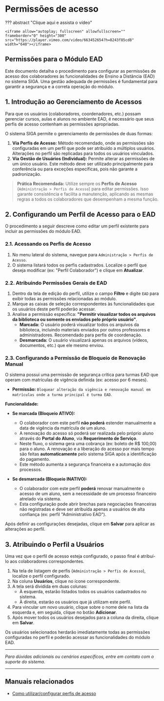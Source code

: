# Permissões de acesso

??? abstract "Clique aqui e assista o vídeo"

    <iframe allow="autoplay; fullscreen" allowfullscreen="" frameborder="0" height="300" src="https://player.vimeo.com/video/663452654?h=8243f85cd8" width="640"></iframe>

## **Permissões para o Módulo EAD**

Este documento detalha o procedimento para configurar as permissões de acesso dos colaboradores às funcionalidades de Ensino a Distância (EAD) no sistema SIGA. Uma gestão adequada de permissões é fundamental para garantir a segurança e a correta operação do módulo.

## **1. Introdução ao Gerenciamento de Acessos**

Para que os usuários (colaboradores, coordenadores, etc.) possam gerenciar cursos, aulas e alunos no ambiente EAD, é necessário que seus perfis de acesso contenham as permissões apropriadas.

O sistema SIGA permite o gerenciamento de permissões de duas formas:

1.  **Via Perfis de Acesso:** Método recomendado, onde as permissões são configuradas em um perfil que pode ser atribuído a múltiplos usuários. Alterações no perfil são replicadas para todos os usuários vinculados.
2.  **Via Gestão de Usuários (Individual):** Permite alterar as permissões de um único usuário. Este método deve ser utilizado principalmente para conferência ou para exceções específicas, pois não garante a padronização.

> **Prática Recomendada:** Utilize sempre os **Perfis de Acesso** (`Administração > Perfis de Acesso`) para editar permissões. Isso garante consistência e facilita a manutenção, aplicando as mesmas regras a todos os colaboradores que desempenham a mesma função.

## **2. Configurando um Perfil de Acesso para o EAD**

O procedimento a seguir descreve como editar um perfil existente para incluir as permissões do módulo EAD.

### **2.1. Acessando os Perfis de Acesso**

1.  No menu lateral do sistema, navegue para `Administração > Perfis de Acesso`.
2.  O sistema listará todos os perfis cadastrados. Localize o perfil que deseja modificar (ex: "Perfil Colaborador") e clique em **Atualizar**.

### **2.2. Atribuindo Permissões Gerais de EAD**

1.  Dentro da tela de edição do perfil, utilize o campo **Filtro** e digite `EAD` para exibir todas as permissões relacionadas ao módulo.
2.  Marque as caixas de seleção correspondentes às funcionalidades que os usuários deste perfil poderão acessar.
3.  Analise a permissão específica: **"Permitir visualizar todos os arquivos da biblioteca ou somente os enviados pelo próprio usuário"**.
    - **Marcada:** O usuário poderá visualizar todos os arquivos da biblioteca, incluindo materiais enviados por outros professores e administradores. Recomendado para perfis de coordenação.
    - **Desmarcada:** O usuário visualizará apenas os arquivos (vídeos, documentos, etc.) que ele mesmo enviou.

### **2.3. Configurando a Permissão de Bloqueio de Renovação Manual**

O sistema possui uma permissão de segurança crítica para turmas EAD que operam com matrículas de vigência definida (ex: acesso por 6 meses).

- **Permissão:** `Bloquear alteração da vigência e renovação manual em matrículas onde a turma principal é turma EAD`.

**Funcionalidade:**

- **Se marcada (Bloqueio ATIVO):**

  - O colaborador com este perfil **não poderá** estender manualmente a data de vigência da matrícula de um aluno.
  - A renovação do acesso só poderá ser realizada pelo próprio aluno através do **Portal do Aluno**, via **Requerimento de Serviço**.
  - Neste fluxo, o sistema gera uma cobrança (ex: boleto de R$ 100,00) para o aluno. A renovação e a liberação do acesso por mais tempo são feitas **automaticamente** pelo sistema SIGA após a identificação do pagamento.
  - Este método aumenta a segurança financeira e a automação dos processos.

- **Se desmarcada (Bloqueio INATIVO):**
  - O colaborador com este perfil **poderá** renovar manualmente o acesso de um aluno, sem a necessidade de um processo financeiro atrelado via sistema.
  - Esta configuração pode abrir brechas para negociações financeiras não registradas e deve ser atribuída apenas a usuários de alta confiança (ex: perfil "Administrativo EAD").

Após definir as configurações desejadas, clique em **Salvar** para aplicar as alterações ao perfil.

## **3. Atribuindo o Perfil a Usuários**

Uma vez que o perfil de acesso esteja configurado, o passo final é atribuí-lo aos colaboradores correspondentes.

1.  Na tela de listagem de perfis (`Administração > Perfis de Acesso`), localize o perfil configurado.
2.  Na coluna **Usuários**, clique no ícone correspondente.
3.  A tela será dividida em duas colunas:
    - À esquerda, estarão listados todos os usuários cadastrados no sistema.
    - À direita, estarão os usuários que já utilizam este perfil.
4.  Para vincular um novo usuário, clique sobre o nome dele na lista da esquerda e, em seguida, clique no botão **Adicionar**.
5.  Após mover todos os usuários desejados para a coluna da direita, clique em **Salvar**.

Os usuários selecionados herdarão imediatamente todas as permissões configuradas no perfil e poderão acessar as funcionalidades do módulo EAD.

---

_Para dúvidas adicionais ou cenários específicos, entre em contato com o suporte do sistema._

---

## Manuais relacionados

- [Como utilizar/configurar perfis de acesso](http://manual.sistemasiga.net/2019/03/08/como-aplicar-perfil-de-acesso-para-colaboradores-limitacao-de-acesso-ao-menu-lateralfuncoes/)
